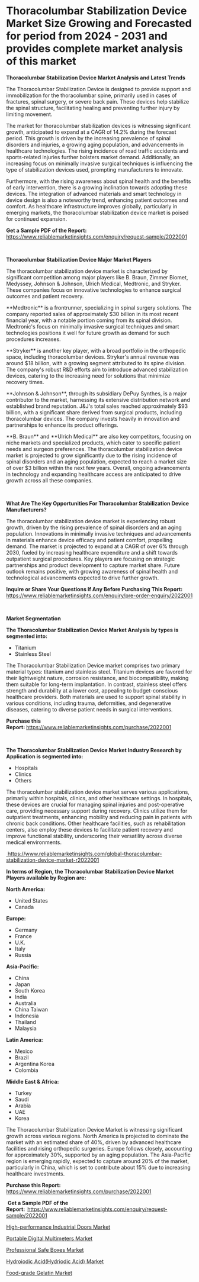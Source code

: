 <p><h1>Thoracolumbar Stabilization Device Market Size Growing and Forecasted for period from 2024 - 2031 and provides complete market analysis of this market</h1></p><p><strong>Thoracolumbar Stabilization Device Market Analysis and Latest Trends</strong></p>
<p><p>The Thoracolumbar Stabilization Device is designed to provide support and immobilization for the thoracolumbar spine, primarily used in cases of fractures, spinal surgery, or severe back pain. These devices help stabilize the spinal structure, facilitating healing and preventing further injury by limiting movement.</p><p>The market for thoracolumbar stabilization devices is witnessing significant growth, anticipated to expand at a CAGR of 14.2% during the forecast period. This growth is driven by the increasing prevalence of spinal disorders and injuries, a growing aging population, and advancements in healthcare technologies. The rising incidence of road traffic accidents and sports-related injuries further bolsters market demand. Additionally, an increasing focus on minimally invasive surgical techniques is influencing the type of stabilization devices used, prompting manufacturers to innovate.</p><p>Furthermore, with the rising awareness about spinal health and the benefits of early intervention, there is a growing inclination towards adopting these devices. The integration of advanced materials and smart technology in device design is also a noteworthy trend, enhancing patient outcomes and comfort. As healthcare infrastructure improves globally, particularly in emerging markets, the thoracolumbar stabilization device market is poised for continued expansion.</p></p>
<p><strong>Get a Sample PDF of the Report:&nbsp;</strong> <a href="https://www.reliablemarketinsights.com/enquiry/request-sample/2022001?utm_campaign=1772&utm_medium=2&utm_source=Github&utm_content=ia&utm_term=28102024&utm_id=thoracolumbar-stabilization-device">https://www.reliablemarketinsights.com/enquiry/request-sample/2022001</a></p>
<p>&nbsp;</p>
<p><strong>Thoracolumbar Stabilization Device Major Market Players</strong></p>
<p><p>The thoracolumbar stabilization device market is characterized by significant competition among major players like B. Braun, Zimmer Biomet, Medyssey, Johnson & Johnson, Ulrich Medical, Medtronic, and Stryker. These companies focus on innovative technologies to enhance surgical outcomes and patient recovery.</p><p>**Medtronic** is a frontrunner, specializing in spinal surgery solutions. The company reported sales of approximately $30 billion in its most recent financial year, with a notable portion coming from its spinal division. Medtronic's focus on minimally invasive surgical techniques and smart technologies positions it well for future growth as demand for such procedures increases.</p><p>**Stryker** is another key player, with a broad portfolio in the orthopedic space, including thoracolumbar devices. Stryker's annual revenue was around $18 billion, with a growing segment attributed to its spine division. The company's robust R&D efforts aim to introduce advanced stabilization devices, catering to the increasing need for solutions that minimize recovery times.</p><p>**Johnson & Johnson**, through its subsidiary DePuy Synthes, is a major contributor to the market, harnessing its extensive distribution network and established brand reputation. J&J's total sales reached approximately $93 billion, with a significant share derived from surgical products, including thoracolumbar devices. The company invests heavily in innovation and partnerships to enhance its product offerings.</p><p>**B. Braun** and **Ulrich Medical** are also key competitors, focusing on niche markets and specialized products, which cater to specific patient needs and surgeon preferences. The thoracolumbar stabilization device market is projected to grow significantly due to the rising incidence of spinal disorders and an aging population, expected to reach a market size of over $3 billion within the next few years. Overall, ongoing advancements in technology and expanding healthcare access are anticipated to drive growth across all these companies.</p></p>
<p>&nbsp;</p>
<p><strong>What Are The Key Opportunities For Thoracolumbar Stabilization Device Manufacturers?</strong></p>
<p><p>The thoracolumbar stabilization device market is experiencing robust growth, driven by the rising prevalence of spinal disorders and an aging population. Innovations in minimally invasive techniques and advancements in materials enhance device efficacy and patient comfort, propelling demand. The market is projected to expand at a CAGR of over 6% through 2030, fueled by increasing healthcare expenditure and a shift towards outpatient surgical procedures. Key players are focusing on strategic partnerships and product development to capture market share. Future outlook remains positive, with growing awareness of spinal health and technological advancements expected to drive further growth.</p></p>
<p><strong>Inquire or Share Your Questions If Any Before Purchasing This Report:</strong> <a href="https://www.reliablemarketinsights.com/enquiry/pre-order-enquiry/2022001?utm_campaign=1772&utm_medium=2&utm_source=Github&utm_content=ia&utm_term=28102024&utm_id=thoracolumbar-stabilization-device">https://www.reliablemarketinsights.com/enquiry/pre-order-enquiry/2022001</a></p>
<p>&nbsp;</p>
<p><strong>Market Segmentation</strong></p>
<p><strong>The Thoracolumbar Stabilization Device Market Analysis by types is segmented into:</strong></p>
<p><ul><li>Titanium</li><li>Stainless Steel</li></ul></p>
<p><p>The Thoracolumbar Stabilization Device market comprises two primary material types: titanium and stainless steel. Titanium devices are favored for their lightweight nature, corrosion resistance, and biocompatibility, making them suitable for long-term implantation. In contrast, stainless steel offers strength and durability at a lower cost, appealing to budget-conscious healthcare providers. Both materials are used to support spinal stability in various conditions, including trauma, deformities, and degenerative diseases, catering to diverse patient needs in surgical interventions.</p></p>
<p><strong>Purchase this Report:&nbsp;</strong><a href="https://www.reliablemarketinsights.com/purchase/2022001?utm_campaign=1772&utm_medium=2&utm_source=Github&utm_content=ia&utm_term=28102024&utm_id=thoracolumbar-stabilization-device">https://www.reliablemarketinsights.com/purchase/2022001</a></p>
<p>&nbsp;</p>
<p><strong>The Thoracolumbar Stabilization Device Market Industry Research by Application is segmented into:</strong></p>
<p><ul><li>Hospitals</li><li>Clinics</li><li>Others</li></ul></p>
<p><p>The thoracolumbar stabilization device market serves various applications, primarily within hospitals, clinics, and other healthcare settings. In hospitals, these devices are crucial for managing spinal injuries and post-operative care, providing necessary support during recovery. Clinics utilize them for outpatient treatments, enhancing mobility and reducing pain in patients with chronic back conditions. Other healthcare facilities, such as rehabilitation centers, also employ these devices to facilitate patient recovery and improve functional stability, underscoring their versatility across diverse medical environments.</p></p>
<p><a href="https://www.reliablemarketinsights.com/global-thoracolumbar-stabilization-device-market-r2022001?utm_campaign=1772&utm_medium=2&utm_source=Github&utm_content=ia&utm_term=28102024&utm_id=thoracolumbar-stabilization-device">&nbsp;https://www.reliablemarketinsights.com/global-thoracolumbar-stabilization-device-market-r2022001</a></p>
<p><strong>In terms of Region, the Thoracolumbar Stabilization Device Market Players available by Region are:</strong></p>
<p>
    <p> <strong> North America: </strong>
        <ul>
            <li>United States</li>
            <li>Canada</li>
        </ul>
        </p> 
    <p> <strong> Europe: </strong>
        <ul>
            <li>Germany</li>
            <li>France</li>
            <li>U.K.</li>
            <li>Italy</li>
            <li>Russia</li>
        </ul>
        </p> 
    <p> <strong> Asia-Pacific: </strong>
        <ul>
            <li>China</li>
            <li>Japan</li>
            <li>South Korea</li>
            <li>India</li>
            <li>Australia</li>
            <li>China Taiwan</li>
            <li>Indonesia</li>
            <li>Thailand</li>
            <li>Malaysia</li>
        </ul>
        </p> 
    <p> <strong> Latin America: </strong>
        <ul>
            <li>Mexico</li>
            <li>Brazil</li>
            <li>Argentina Korea</li>
            <li>Colombia</li>
        </ul>
        </p> 
    <p> <strong> Middle East & Africa: </strong>
        <ul>
            <li>Turkey</li>
            <li>Saudi</li>
            <li>Arabia</li>
            <li>UAE</li>
            <li>Korea</li>
        </ul>
    </p>
    </p>
<p><p>The Thoracolumbar Stabilization Device Market is witnessing significant growth across various regions. North America is projected to dominate the market with an estimated share of 40%, driven by advanced healthcare facilities and rising orthopedic surgeries. Europe follows closely, accounting for approximately 30%, supported by an aging population. The Asia-Pacific region is emerging rapidly, expected to capture around 20% of the market, particularly in China, which is set to contribute about 15% due to increasing healthcare investments.</p></p>
<p><strong>Purchase this Report: </strong><a href="https://www.reliablemarketinsights.com/purchase/2022001?utm_campaign=1772&utm_medium=2&utm_source=Github&utm_content=ia&utm_term=28102024&utm_id=thoracolumbar-stabilization-device">https://www.reliablemarketinsights.com/purchase/2022001</a></p>
<p>&nbsp;<strong>Get a Sample PDF of the Report:&nbsp;&nbsp;</strong><a href="https://www.reliablemarketinsights.com/enquiry/request-sample/2022001?utm_campaign=1772&utm_medium=2&utm_source=Github&utm_content=ia&utm_term=28102024&utm_id=thoracolumbar-stabilization-device">https://www.reliablemarketinsights.com/enquiry/request-sample/2022001</a></p>
<p><strong></strong></p>
<p><p><a href="https://www.linkedin.com/pulse/high-performance-industrial-doors-market-refracting-trends-47vhe?utm_campaign=1772&utm_medium=2&utm_source=Github&utm_content=ia&utm_term=28102024&utm_id=thoracolumbar-stabilization-device">High-performance Industrial Doors Market</a></p><p><a href="https://www.linkedin.com/pulse/portable-digital-multimeters-market-industry-trends-forecast-rfd1e?utm_campaign=1772&utm_medium=2&utm_source=Github&utm_content=ia&utm_term=28102024&utm_id=thoracolumbar-stabilization-device">Portable Digital Multimeters Market</a></p><p><a href="https://www.linkedin.com/pulse/competitive-intelligence-professional-safe-boxes-market-7x9ee?utm_campaign=1772&utm_medium=2&utm_source=Github&utm_content=ia&utm_term=28102024&utm_id=thoracolumbar-stabilization-device">Professional Safe Boxes Market</a></p><p><a href="https://www.linkedin.com/pulse/regional-adaptations-global-hydroiodic-acidhydriodic-acid-ov0ce?utm_campaign=1772&utm_medium=2&utm_source=Github&utm_content=ia&utm_term=28102024&utm_id=thoracolumbar-stabilization-device">Hydroiodic Acid(Hydriodic Acid) Market</a></p><p><a href="https://www.linkedin.com/pulse/future-ready-strategic-insights-global-food-grade-gelatin-market-wt44c?utm_campaign=1772&utm_medium=2&utm_source=Github&utm_content=ia&utm_term=28102024&utm_id=thoracolumbar-stabilization-device">Food-grade Gelatin Market</a></p></p>